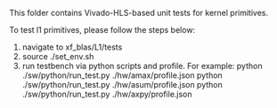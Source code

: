 This folder contains Vivado-HLS-based unit tests for kernel primitives.

To test l1 primitives, please follow the steps below:
  1. navigate to xf_blas/L1/tests
  2. source ./set_env.sh
  3. run testbench via python scripts and profile. For example:
    python ./sw/python/run_test.py ./hw/amax/profile.json
    python ./sw/python/run_test.py ./hw/asum/profile.json
    python ./sw/python/run_test.py ./hw/axpy/profile.json
